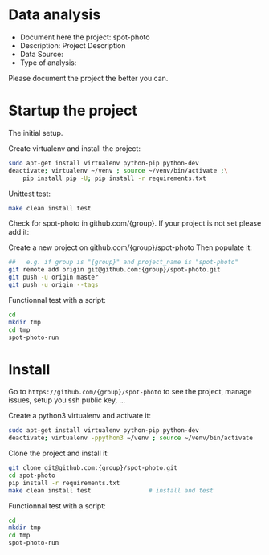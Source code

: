 # Data analysis
- Document here the project: spot-photo
- Description: Project Description
- Data Source:
- Type of analysis:

Please document the project the better you can.

# Startup the project

The initial setup.

Create virtualenv and install the project:
```bash
sudo apt-get install virtualenv python-pip python-dev
deactivate; virtualenv ~/venv ; source ~/venv/bin/activate ;\
    pip install pip -U; pip install -r requirements.txt
```

Unittest test:
```bash
make clean install test
```

Check for spot-photo in github.com/{group}. If your project is not set please add it:

Create a new project on github.com/{group}/spot-photo
Then populate it:

```bash
##   e.g. if group is "{group}" and project_name is "spot-photo"
git remote add origin git@github.com:{group}/spot-photo.git
git push -u origin master
git push -u origin --tags
```

Functionnal test with a script:

```bash
cd
mkdir tmp
cd tmp
spot-photo-run
```

# Install

Go to `https://github.com/{group}/spot-photo` to see the project, manage issues,
setup you ssh public key, ...

Create a python3 virtualenv and activate it:

```bash
sudo apt-get install virtualenv python-pip python-dev
deactivate; virtualenv -ppython3 ~/venv ; source ~/venv/bin/activate
```

Clone the project and install it:

```bash
git clone git@github.com:{group}/spot-photo.git
cd spot-photo
pip install -r requirements.txt
make clean install test                # install and test
```
Functionnal test with a script:

```bash
cd
mkdir tmp
cd tmp
spot-photo-run
```
